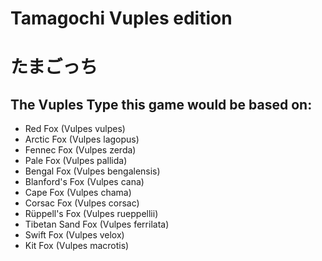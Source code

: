 # Tamagochi Vuples edition
# たまごっち 

## The Vuples Type this game would be based on:
- Red Fox (Vulpes vulpes)
- Arctic Fox (Vulpes lagopus)
- Fennec Fox (Vulpes zerda)
- Pale Fox (Vulpes pallida)
- Bengal Fox (Vulpes bengalensis)
- Blanford's Fox (Vulpes cana)
- Cape Fox (Vulpes chama)
- Corsac Fox (Vulpes corsac)
- Rüppell's Fox (Vulpes rueppellii)
- Tibetan Sand Fox (Vulpes ferrilata)
- Swift Fox (Vulpes velox)
- Kit Fox (Vulpes macrotis)